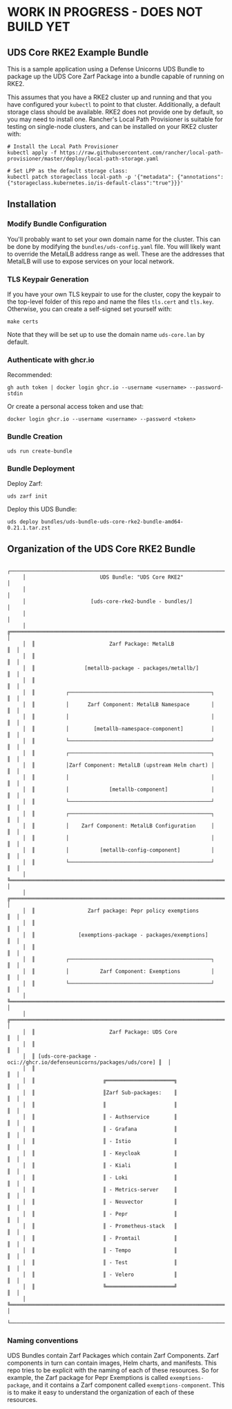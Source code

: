                                            
# WORK IN PROGRESS - DOES NOT BUILD YET

## UDS Core RKE2 Example Bundle

This is a sample application using a Defense Unicorns UDS Bundle to package up 
the UDS Core Zarf Package into a bundle capable of running on RKE2.

This assumes that you have a RKE2 cluster up and running and that you have
configured your `kubectl` to point to that cluster. Additionally, a default
storage class should be available. RKE2 does not provide one by default, so
you may need to install one. Rancher's Local Path Provisioner is suitable for
testing on single-node clusters, and can be installed on your RKE2 cluster with:

```shell
# Install the Local Path Provisioner
kubectl apply -f https://raw.githubusercontent.com/rancher/local-path-provisioner/master/deploy/local-path-storage.yaml

# Set LPP as the default storage class:
kubectl patch storageclass local-path -p '{"metadata": {"annotations":{"storageclass.kubernetes.io/is-default-class":"true"}}}'
```

## Installation

### Modify Bundle Configuration

You'll probably want to set your own domain name for the cluster. This can be
done by modifying the `bundles/uds-config.yaml` file. You will likely want to
override the MetalLB address range as well. These are the addresses that MetalLB
will use to expose services on your local network.

### TLS Keypair Generation

If you have your own TLS keypair to use for the cluster, copy the keypair to the
top-level folder of this repo and name the files `tls.cert` and `tls.key`.
Otherwise, you can create a self-signed set yourself with:

```shell
make certs
```

Note that they will be set up to use the domain name `uds-core.lan` by default.

### Authenticate with ghcr.io

Recommended:

`gh auth token | docker login ghcr.io --username <username> --password-stdin`

Or create a personal access token and use that:

`docker login ghcr.io --username <username> --password <token>`

### Bundle Creation

`uds run create-bundle`

### Bundle Deployment

Deploy Zarf:

`uds zarf init`

Deploy this UDS Bundle:

`uds deploy bundles/uds-bundle-uds-core-rke2-bundle-amd64-0.21.1.tar.zst`

## Organization of the UDS Core RKE2 Bundle

```ascii                                                   
     ┌────────────────────────────────────────────────────────────────────────────┐
     │                        UDS Bundle: "UDS Core RKE2"                         │
     │                                                                            │
     │                     [uds-core-rke2-bundle - bundles/]                      │
     │                                                                            │
     │  ╔══════════════════════════════════════════════════════════════════════╗  │
     │  ║                        Zarf Package: MetalLB                         ║  │
     │  ║                                                                      ║  │
     │  ║                [metallb-package - packages/metallb/]                 ║  │
     │  ║                                                                      ║  │
     │  ║          ┌──────────────────────────────────────────────┐            ║  │
     │  ║          │      Zarf Component: MetalLB Namespace       │            ║  │
     │  ║          │                                              │            ║  │
     │  ║          │        [metallb-namespace-component]         │            ║  │
     │  ║          └──────────────────────────────────────────────┘            ║  │
     │  ║          ┌──────────────────────────────────────────────┐            ║  │
     │  ║          │Zarf Component: MetalLB (upstream Helm chart) │            ║  │
     │  ║          │                                              │            ║  │
     │  ║          │             [metallb-component]              │            ║  │
     │  ║          └──────────────────────────────────────────────┘            ║  │
     │  ║          ┌──────────────────────────────────────────────┐            ║  │
     │  ║          │    Zarf Component: MetalLB Configuration     │            ║  │
     │  ║          │                                              │            ║  │
     │  ║          │          [metallb-config-component]          │            ║  │
     │  ║          └──────────────────────────────────────────────┘            ║  │
     │  ╚══════════════════════════════════════════════════════════════════════╝  │
     │  ╔══════════════════════════════════════════════════════════════════════╗  │
     │  ║                 Zarf package: Pepr policy exemptions                 ║  │
     │  ║                                                                      ║  │
     │  ║              [exemptions-package - packages/exemptions]              ║  │
     │  ║                                                                      ║  │
     │  ║          ┌──────────────────────────────────────────────┐            ║  │
     │  ║          │          Zarf Component: Exemptions          │            ║  │
     │  ║          └──────────────────────────────────────────────┘            ║  │
     │  ╚══════════════════════════════════════════════════════════════════════╝  │
     │  ╔══════════════════════════════════════════════════════════════════════╗  │
     │  ║                        Zarf Package: UDS Core                        ║  │
     │  ║                                                                      ║  │
     │  ║ [uds-core-package - oci://ghcr.io/defenseunicorns/packages/uds/core] ║  │
     │  ║                                                                      ║  │
     │  ║                      ╔══════════════════════╗                        ║  │
     │  ║                      ║Zarf Sub-packages:    ║                        ║  │
     │  ║                      ║                      ║                        ║  │
     │  ║                      ║ - Authservice        ║                        ║  │
     │  ║                      ║ - Grafana            ║                        ║  │
     │  ║                      ║ - Istio              ║                        ║  │
     │  ║                      ║ - Keycloak           ║                        ║  │
     │  ║                      ║ - Kiali              ║                        ║  │
     │  ║                      ║ - Loki               ║                        ║  │
     │  ║                      ║ - Metrics-server     ║                        ║  │
     │  ║                      ║ - Neuvector          ║                        ║  │
     │  ║                      ║ - Pepr               ║                        ║  │
     │  ║                      ║ - Prometheus-stack   ║                        ║  │
     │  ║                      ║ - Promtail           ║                        ║  │
     │  ║                      ║ - Tempo              ║                        ║  │
     │  ║                      ║ - Test               ║                        ║  │
     │  ║                      ║ - Velero             ║                        ║  │
     │  ║                      ╚══════════════════════╝                        ║  │
     │  ╚══════════════════════════════════════════════════════════════════════╝  │
     └────────────────────────────────────────────────────────────────────────────┘
```

### Naming conventions

UDS Bundles contain Zarf Packages which contain Zarf Components. Zarf components
in turn can contain images, Helm charts, and manifests. This repo tries to be
explicit with the naming of each of these resources. So for example, the Zarf
package for Pepr Exemptions is called `exemptions-package`, and it contains
a Zarf component called `exemptions-component`. This is to make it easy to
understand the organization of each of these resources.
